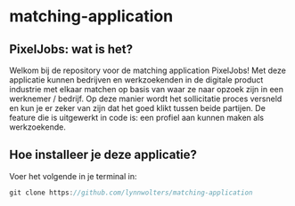 # matching-application

## PixelJobs: wat is het?

Welkom bij de repository voor de matching application PixelJobs! Met deze applicatie kunnen bedrijven en werkzoekenden in de digitale product industrie met elkaar matchen op basis van waar ze naar opzoek zijn in een werknemer / bedrijf. Op deze manier wordt het sollicitatie proces versneld en kun je er zeker van zijn dat het goed klikt tussen beide partijen. De feature die is uitgewerkt in code is: een profiel aan kunnen maken als werkzoekende.

## Hoe installeer je deze applicatie?

Voer het volgende in je terminal in:

```js
git clone https://github.com/lynnwolters/matching-application
```